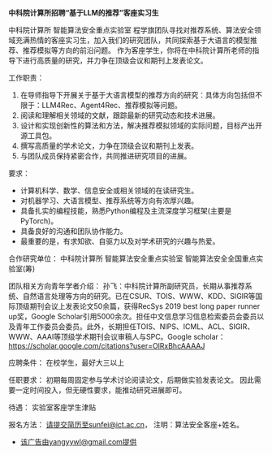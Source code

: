 **中科院计算所招聘“基于LLM的推荐”客座实习生**

中科院计算所 智能算法安全重点实验室 程学旗团队寻找对推荐系统、算法安全领域充满热情的客座实习生，加入我们的研究团队，共同探索基于大语言的模型推荐、推荐模拟等方向的前沿问题。
作为客座学生，你将在中科院计算所老师的指导下进行高质量的研究，并力争在顶级会议和期刊上发表论文。

工作职责：
1. 在导师指导下开展关于基于大语言模型的推荐方向的研究：具体方向包括但不限于：LLM4Rec、Agent4Rec、推荐模拟等问题。
2. 阅读和理解相关领域的文献，跟踪最新的研究动态和技术进展。
3. 设计和实现创新性的算法和方法，解决推荐模拟领域的实际问题，目标产出开源工具包。
4. 撰写高质量的学术论文，力争在顶级会议和期刊上发表。
5. 与团队成员保持紧密合作，共同推进研究项目的进展。


要求：
* 计算机科学、数学、信息安全或相关领域的在读研究生。
* 对机器学习、大语言模型、推荐系统等方向有浓厚兴趣。
* 具备扎实的编程技能，熟悉Python编程及主流深度学习框架(主要是PyTorch)。
* 具备良好的沟通和团队协作能力。
* 最重要的是，有求知欲、自驱力以及对学术研究的兴趣与热爱。


合作研究单位：
中科院计算所 智能算法安全重点实验室
智能算法安全全国重点实验室(筹)


团队相关方向青年学者介绍：
孙飞：中科院计算所副研究员，长期从事推荐系统、自然语言处理等方向的研究。已在CSUR、TOIS、WWW、KDD、SIGIR等国际顶级期刊会议上发表论文50余篇，获得RecSys 2019 best long paper runner up奖，Google Scholar引用5000余次。担任中文信息学习信息检索委员会委员以及青年工作委员会委员。此外，长期担任TOIS、NIPS、ICML、ACL、SIGIR、WWW、AAAI等顶级学术期刊会议审稿人与SPC。Google scholar：https://scholar.google.com/citations?user=OlRxBhcAAAAJ

应聘条件：
在校学生，最好大三以上

任职要求：
初期每周固定参与学术讨论阅读论文，后期做实验发表论文。
因此需要一定时间投入，但无硬性要求，能推动研究进展即可。

待遇：
实验室客座学生津贴

报名方法：
请提交简历至sunfei@ict.ac.cn，
注明：算法安全客座+姓名。

* 该广告由yangyywl@gmail.com提供
